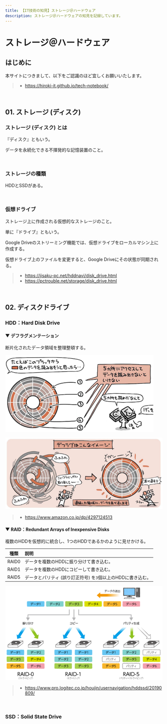 ```yaml
---
title: 【IT技術の知見】ストレージ＠ハードウェア
description: ストレージ＠ハードウェアの知見を記録しています。
---
```


# ストレージ＠ハードウェア

## はじめに

本サイトにつきまして、以下をご認識のほど宜しくお願いいたします。

> - https://hiroki-it.github.io/tech-notebook/

<br>

## 01. ストレージ (ディスク)

### ストレージ (ディスク) とは

『ディスク』ともいう。

データを永続化できる不揮発的な記憶装置のこと。

<br>

### ストレージの種類

HDDとSSDがある。

<br>

### 仮想ドライブ

ストレージ上に作成される仮想的なストレージのこと。

単に『ドライブ』ともいう。

Google Driveのストリーミング機能では、仮想ドライブをローカルマシン上に作成する。

仮想ドライブ上のファイルを変更すると、Google Driveにその状態が同期される。

> - https://jisaku-pc.net/hddnavi/disk_drive.html
> - https://pctrouble.net/storage/disk_drive.html

<br>

## 02. ディスクドライブ

### HDD：Hard Disk Drive

#### ▼ デフラグメンテーション

断片化されたデータ領域を整理整頓する。

![p184-1](https://raw.githubusercontent.com/hiroki-it/tech-notebook-images/master/images/p184-1.png)

![p184-2](https://raw.githubusercontent.com/hiroki-it/tech-notebook-images/master/images/p184-2.png)

> - https://www.amazon.co.jp/dp/4297124513

#### ▼ RAID：Redundant Arrays of Inexpensive Disks

複数のHDDを仮想的に統合し、1つのHDDであるかのように見せかける。

| 種類  | 説明                                                         |
| ----- | :----------------------------------------------------------- |
| RAID0 | データを複数のHDDに振り分けて書き込む。                      |
| RAID1 | データを複数のHDDにコピーして書き込む。                      |
| RAID5 | データとパリティ (誤り訂正符号) を`3`個以上のHDDに書き込む。 |

![RAIDの種類](https://raw.githubusercontent.com/hiroki-it/tech-notebook-images/master/images/RAIDの種類.png)

> - https://www.pro.logitec.co.jp/houjin/usernavigation/hddssd/20190809/

<br>

### SSD：Solid State Drive

<br>
